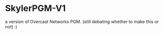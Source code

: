 # SkylerPGM-V1
a version of Overcast Networks PGM. (still debating  whether to make this or not) :)
